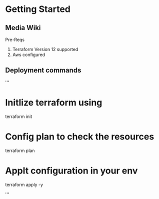 # Getting Started

  ## Media Wiki

  Pre-Reqs
1.  Terraform Version 12 supported
2. Aws configured 

## Deployment commands
'''
# Initlize terraform using 
  terraform init
  
# Config plan to check the resources
  terraform plan
  
# Applt configuration in your env
  terraform apply -y
  
'''
